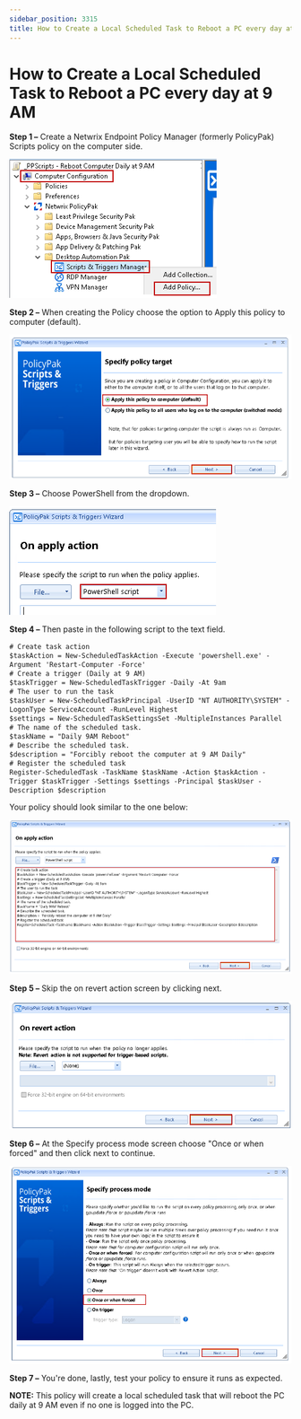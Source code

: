 ```yaml
---
sidebar_position: 3315
title: How to Create a Local Scheduled Task to Reboot a PC every day at 9 AM
---
```


# How to Create a Local Scheduled Task to Reboot a PC every day at 9 AM

**Step 1 –** Create a Netwrix Endpoint Policy Manager (formerly PolicyPak) Scripts policy on the computer side.

![](../../../../../static/images/PolicyPak/Content/Resources/Images/ScriptsTriggers/879_1_image-20220916231626-1.png)

**Step 2 –** When creating the Policy choose the option to Apply this policy to computer (default).

![](../../../../../static/images/PolicyPak/Content/Resources/Images/ScriptsTriggers/879_2_image-20220916231626-2.png)

**Step 3 –** Choose PowerShell from the dropdown.

![](../../../../../static/images/PolicyPak/Content/Resources/Images/ScriptsTriggers/879_3_image-20220916231626-3.png)

**Step 4 –** Then paste in the following script to the text field.

```
# Create task action  
$taskAction = New-ScheduledTaskAction -Execute 'powershell.exe' -Argument 'Restart-Computer -Force'  
# Create a trigger (Daily at 9 AM)  
$taskTrigger = New-ScheduledTaskTrigger -Daily -At 9am  
# The user to run the task  
$taskUser = New-ScheduledTaskPrincipal -UserID "NT AUTHORITY\SYSTEM" -LogonType ServiceAccount -RunLevel Highest  
$settings = New-ScheduledTaskSettingsSet -MultipleInstances Parallel  
# The name of the scheduled task.  
$taskName = "Daily 9AM Reboot"  
# Describe the scheduled task.  
$description = "Forcibly reboot the computer at 9 AM Daily"  
# Register the scheduled task  
Register-ScheduledTask -TaskName $taskName -Action $taskAction -Trigger $taskTrigger -Settings $settings -Principal $taskUser -Description $description
```
Your policy should look similar to the one below:

![](../../../../../static/images/PolicyPak/Content/Resources/Images/ScriptsTriggers/879_4_image-20220916231626-4_950x517.png)

**Step 5 –** Skip the on revert action screen by clicking next.

![](../../../../../static/images/PolicyPak/Content/Resources/Images/ScriptsTriggers/879_5_image-20220916231626-5.png)

**Step 6 –** At the Specify process mode screen choose "Once or when forced" and then click next to continue.

![](../../../../../static/images/PolicyPak/Content/Resources/Images/ScriptsTriggers/879_6_image-20220916231626-6.png)

**Step 7 –** You're done, lastly, test your policy to ensure it runs as expected.

**NOTE:**  This policy will create a local scheduled task that will reboot the PC daily at 9 AM even if no one is logged into the PC.